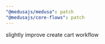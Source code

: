 ```yaml
---
"@medusajs/medusa": patch
"@medusajs/core-flows": patch
---
```


slightly improve create cart workflow

